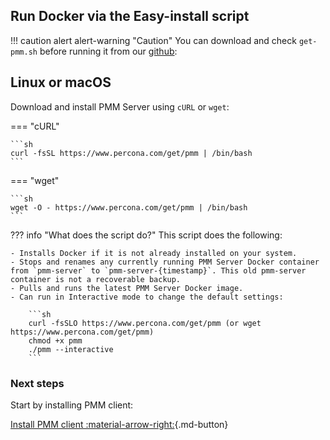 ## Run Docker via the Easy-install script

!!! caution alert alert-warning "Caution"
    You can download and check `get-pmm.sh` before running it from our [github]:

## Linux or macOS

Download and install PMM Server using `cURL` or `wget`:

=== "cURL"

    ```sh
    curl -fsSL https://www.percona.com/get/pmm | /bin/bash
    ```

=== "wget"

    ```sh
    wget -O - https://www.percona.com/get/pmm | /bin/bash
    ```


??? info "What does the script do?"
     This script does the following:

    - Installs Docker if it is not already installed on your system.
    - Stops and renames any currently running PMM Server Docker container from `pmm-server` to `pmm-server-{timestamp}`. This old pmm-server container is not a recoverable backup.
    - Pulls and runs the latest PMM Server Docker image.
    - Can run in Interactive mode to change the default settings:

        ```sh
        curl -fsSLO https://www.percona.com/get/pmm (or wget https://www.percona.com/get/pmm)
        chmod +x pmm
        ./pmm --interactive
        ```

[github]: https://github.com/percona/pmm/blob/main/get-pmm.sh

### Next steps

Start by installing PMM client:

[Install PMM client :material-arrow-right:](../../../install-pmm-client/index.md){.md-button}